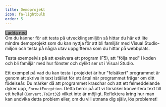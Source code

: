 ```yaml
---
title: Demoprojekt
icon: fa-lightbulb
order: 5
---
```

<a href="{{ 'DemoProjekt.zip' | relative_url }}" class="button" style="margin-top:0;margin-bottom:40px;background-color:#a6a6a6">Ladda ned</a>
<br>
Om du känner för att testa på utvecklingsmiljön så hittar du här ett lite mindre demoprojekt som du kan nyttja för att
bli familjär med Visual Studio-miljön och testa på några utav uppgifterna som du hittar på webbplats.

Testa exempelvis på att exekvera ett program (F5), att "följa med" i koden och bli familjär med hur fönster och dylikt
ser ut i Visual Studio.

Ett exempel på vad du kan testa i projektet är hur "felsäkert" programmet är genom att skriva
in text istället för ett årtal när programmet frågar om ditt födelseår. Du märker då att
programmet kraschar och att ett felmeddelande dyker upp, <code>FormatException</code>. Detta beror på att
vi försöker konvertera text till ett heltal (<code>Convert.ToInt32</code>) vilket inte är möjligt. Reflektera kring
hur man kan undvika detta problem eller, om du vill utmana dig själv, lös problemet!
